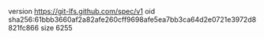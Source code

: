 version https://git-lfs.github.com/spec/v1
oid sha256:61bbb3660af2a82afe260cff9698afe5ea7bb3ca64d2e0721e3972d8821fc866
size 6255

